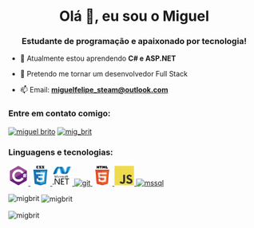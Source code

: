 <h1 align="center">Olá 👋, eu sou o Miguel</h1>
<h3 align="center">Estudante de programação e apaixonado por tecnologia!</h3>

- 🌱 Atualmente estou aprendendo **C# e ASP.NET**

- 👀 Pretendo me tornar um desenvolvedor Full Stack

- 📫 Email: **miguelfelipe_steam@outlook.com**

<h3 align="left">Entre em contato comigo:</h3>
<p align="left">
<a href="https://www.linkedin.com/in/miguel-brito-195686206/" target="blank"><img align="center" src="https://raw.githubusercontent.com/rahuldkjain/github-profile-readme-generator/master/src/images/icons/Social/linked-in-alt.svg" alt="miguel brito" height="30" width="40" /></a>
<a href="https://www.instagram.com/mazorak_/" target="blank"><img align="center" src="https://raw.githubusercontent.com/rahuldkjain/github-profile-readme-generator/master/src/images/icons/Social/instagram.svg" alt="mig_brit" height="30" width="40" /></a>
</p>

<h3 align="left">Linguagens e tecnologias:</h3>
<p align="left"> <a href="https://www.w3schools.com/cs/" target="_blank" rel="noreferrer"> <img src="https://raw.githubusercontent.com/devicons/devicon/master/icons/csharp/csharp-original.svg" alt="csharp" width="40" height="40"/> </a> <a href="https://www.w3schools.com/css/" target="_blank" rel="noreferrer"> <img src="https://raw.githubusercontent.com/devicons/devicon/master/icons/css3/css3-original-wordmark.svg" alt="css3" width="40" height="40"/> </a> <a href="https://dotnet.microsoft.com/" target="_blank" rel="noreferrer"> <img src="https://raw.githubusercontent.com/devicons/devicon/master/icons/dot-net/dot-net-original-wordmark.svg" alt="dotnet" width="40" height="40"/> </a> <a href="https://git-scm.com/" target="_blank" rel="noreferrer"> <img src="https://www.vectorlogo.zone/logos/git-scm/git-scm-icon.svg" alt="git" width="40" height="40"/> </a> <a href="https://www.w3.org/html/" target="_blank" rel="noreferrer"> <img src="https://raw.githubusercontent.com/devicons/devicon/master/icons/html5/html5-original-wordmark.svg" alt="html5" width="40" height="40"/> </a> <a href="https://developer.mozilla.org/en-US/docs/Web/JavaScript" target="_blank" rel="noreferrer"> <img src="https://raw.githubusercontent.com/devicons/devicon/master/icons/javascript/javascript-original.svg" alt="javascript" width="40" height="40"/> </a> <a href="https://www.microsoft.com/en-us/sql-server" target="_blank" rel="noreferrer"> <img src="https://www.svgrepo.com/show/303229/microsoft-sql-server-logo.svg" alt="mssql" width="40" height="40"/> </a> </p>

<p><img align="left" src="https://github-readme-stats.vercel.app/api/top-langs?username=migbrit&show_icons=true&locale=en&layout=compact" alt="migbrit" /></p>

<p>&nbsp;<img align="center" src="https://github-readme-stats.vercel.app/api?username=migbrit&show_icons=true&locale=en" alt="migbrit" /></p>

<p><img align="center" src="https://github-readme-streak-stats.herokuapp.com/?user=migbrit&" alt="migbrit" /></p>
